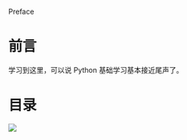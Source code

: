 Preface

# 前言 #

学习到这里，可以说 Python 基础学习基本接近尾声了。

# 目录 #

![](http://twowaterimage.oss-cn-beijing.aliyuncs.com/2019-10-14-%E6%A8%A1%E5%9D%97%E4%B8%8E%E5%8C%85.png)



